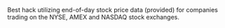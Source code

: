 Best hack utilizing end-of-day stock price data (provided) for companies trading on the NYSE, AMEX and NASDAQ stock exchanges.
